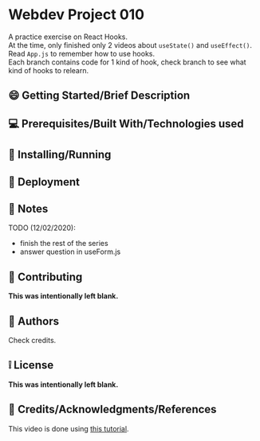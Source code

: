 # Webdev Project 010

A practice exercise on React Hooks.\
At the time, only finished only 2 videos about `useState()` and `useEffect()`.\
Read `App.js` to remember how to use hooks.\
Each branch contains code for 1 kind of hook, check branch to see what kind of hooks to relearn.

## :smile: **Getting Started/Brief Description**

## :computer: **Prerequisites/Built With/Technologies used**

## :page_facing_up: **Installing/Running**

## :car: **Deployment**

## :memo: **Notes**

TODO (12/02/2020):

- finish the rest of the series
- answer question in useForm.js

## :bell: **Contributing**

**This was intentionally left blank.**

## :speech_balloon: **Authors**

Check credits.

## :grey_exclamation: **License**

**This was intentionally left blank.**

## :email: **Credits/Acknowledgments/References**

This video is done using [this tutorial](https://www.youtube.com/watch?v=9xhKH43llhU&list=PLN3n1USn4xlmyw3ebYuZmGp60mcENitdM).
